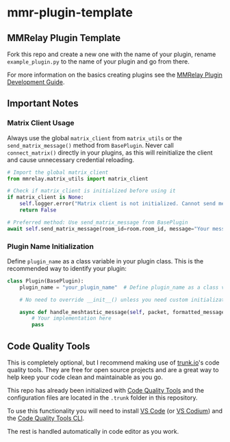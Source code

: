 # mmr-plugin-template
## MMRelay Plugin Template

Fork this repo and create a new one with the name of your plugin, rename `example_plugin.py` to the name of your plugin and go from there.

For more information on the basics creating plugins see the [MMRelay Plugin Development Guide](https://github.com/geoffwhittington/meshtastic-matrix-relay/wiki/Plugin-Development-Guide).

## Important Notes

### Matrix Client Usage

Always use the global `matrix_client` from `matrix_utils` or the `send_matrix_message()` method from `BasePlugin`. Never call `connect_matrix()` directly in your plugins, as this will reinitialize the client and cause unnecessary credential reloading.

```python
# Import the global matrix_client
from mmrelay.matrix_utils import matrix_client

# Check if matrix_client is initialized before using it
if matrix_client is None:
    self.logger.error("Matrix client is not initialized. Cannot send message.")
    return False

# Preferred method: Use send_matrix_message from BasePlugin
await self.send_matrix_message(room_id=room.room_id, message="Your message here")
```

### Plugin Name Initialization

Define `plugin_name` as a class variable in your plugin class. This is the recommended way to identify your plugin:

```python
class Plugin(BasePlugin):
    plugin_name = "your_plugin_name"  # Define plugin_name as a class variable

    # No need to override __init__() unless you need custom initialization

    async def handle_meshtastic_message(self, packet, formatted_message, longname, meshnet_name):
        # Your implementation here
        pass
```


## Code Quality Tools
This is completely optional, but I recommend making use of [trunk.io](https://trunk.io)'s code quality tools. They are free for open source projects and are a great way to help keep your code clean and maintainable as you go.

This repo has already been initialized with [Code Quality Tools](https://docs.trunk.io/code-quality) and the configuration files are located in the `.trunk` folder in this repository.

To use this functionality you will need to install [VS Code](https://code.visualstudio.com/) (or [VS Codium](https://vscodium.com/)) and the [Code Quality Tools CLI](https://docs.trunk.io/code-quality/setup-and-installation/initialize-trunk).

The rest is handled automatically in code editor as you work.
